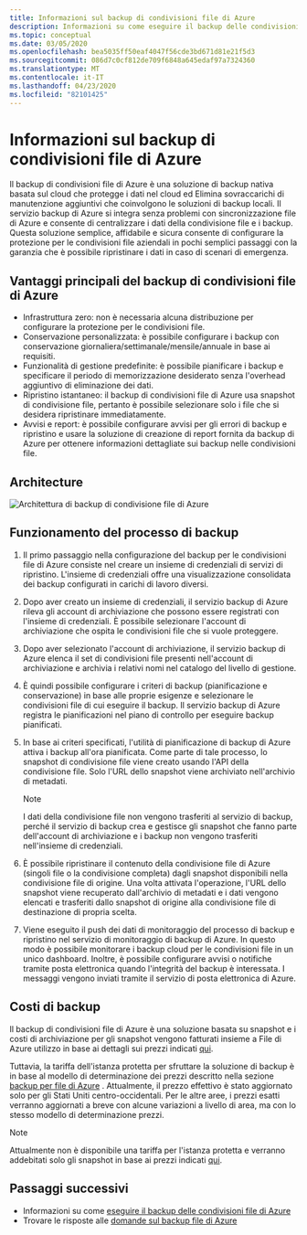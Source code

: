 ```yaml
---
title: Informazioni sul backup di condivisioni file di Azure
description: Informazioni su come eseguire il backup delle condivisioni file di Azure nell'insieme di credenziali di servizi di ripristino
ms.topic: conceptual
ms.date: 03/05/2020
ms.openlocfilehash: bea5035ff50eaf4047f56cde3bd671d81e21f5d3
ms.sourcegitcommit: 086d7c0cf812de709f6848a645edaf97a7324360
ms.translationtype: MT
ms.contentlocale: it-IT
ms.lasthandoff: 04/23/2020
ms.locfileid: "82101425"
---
```

# <a name="about-azure-file-share-backup"></a>Informazioni sul backup di condivisioni file di Azure

Il backup di condivisioni file di Azure è una soluzione di backup nativa basata sul cloud che protegge i dati nel cloud ed Elimina sovraccarichi di manutenzione aggiuntivi che coinvolgono le soluzioni di backup locali. Il servizio backup di Azure si integra senza problemi con sincronizzazione file di Azure e consente di centralizzare i dati della condivisione file e i backup. Questa soluzione semplice, affidabile e sicura consente di configurare la protezione per le condivisioni file aziendali in pochi semplici passaggi con la garanzia che è possibile ripristinare i dati in caso di scenari di emergenza.

## <a name="key-benefits-of-azure-file-share-backup"></a>Vantaggi principali del backup di condivisioni file di Azure

* Infrastruttura zero: non è necessaria alcuna distribuzione per configurare la protezione per le condivisioni file.
* Conservazione personalizzata: è possibile configurare i backup con conservazione giornaliera/settimanale/mensile/annuale in base ai requisiti.
* Funzionalità di gestione predefinite: è possibile pianificare i backup e specificare il periodo di memorizzazione desiderato senza l'overhead aggiuntivo di eliminazione dei dati.
* Ripristino istantaneo: il backup di condivisioni file di Azure usa snapshot di condivisione file, pertanto è possibile selezionare solo i file che si desidera ripristinare immediatamente.
* Avvisi e report: è possibile configurare avvisi per gli errori di backup e ripristino e usare la soluzione di creazione di report fornita da backup di Azure per ottenere informazioni dettagliate sui backup nelle condivisioni file.

## <a name="architecture"></a>Architecture

![Architettura di backup di condivisione file di Azure](./media/azure-file-share-backup-overview/azure-file-shares-backup-architecture.png)

## <a name="how-the-backup-process-works"></a>Funzionamento del processo di backup

1. Il primo passaggio nella configurazione del backup per le condivisioni file di Azure consiste nel creare un insieme di credenziali di servizi di ripristino. L'insieme di credenziali offre una visualizzazione consolidata dei backup configurati in carichi di lavoro diversi.

2. Dopo aver creato un insieme di credenziali, il servizio backup di Azure rileva gli account di archiviazione che possono essere registrati con l'insieme di credenziali. È possibile selezionare l'account di archiviazione che ospita le condivisioni file che si vuole proteggere.

3. Dopo aver selezionato l'account di archiviazione, il servizio backup di Azure elenca il set di condivisioni file presenti nell'account di archiviazione e archivia i relativi nomi nel catalogo del livello di gestione.

4. È quindi possibile configurare i criteri di backup (pianificazione e conservazione) in base alle proprie esigenze e selezionare le condivisioni file di cui eseguire il backup. Il servizio backup di Azure registra le pianificazioni nel piano di controllo per eseguire backup pianificati.

5. In base ai criteri specificati, l'utilità di pianificazione di backup di Azure attiva i backup all'ora pianificata. Come parte di tale processo, lo snapshot di condivisione file viene creato usando l'API della condivisione file. Solo l'URL dello snapshot viene archiviato nell'archivio di metadati.

    >[!NOTE]
    >I dati della condivisione file non vengono trasferiti al servizio di backup, perché il servizio di backup crea e gestisce gli snapshot che fanno parte dell'account di archiviazione e i backup non vengono trasferiti nell'insieme di credenziali.

6. È possibile ripristinare il contenuto della condivisione file di Azure (singoli file o la condivisione completa) dagli snapshot disponibili nella condivisione file di origine. Una volta attivata l'operazione, l'URL dello snapshot viene recuperato dall'archivio di metadati e i dati vengono elencati e trasferiti dallo snapshot di origine alla condivisione file di destinazione di propria scelta.

7. Viene eseguito il push dei dati di monitoraggio del processo di backup e ripristino nel servizio di monitoraggio di backup di Azure. In questo modo è possibile monitorare i backup cloud per le condivisioni file in un unico dashboard. Inoltre, è possibile configurare avvisi o notifiche tramite posta elettronica quando l'integrità del backup è interessata. I messaggi vengono inviati tramite il servizio di posta elettronica di Azure.

## <a name="backup-costs"></a>Costi di backup

Il backup di condivisioni file di Azure è una soluzione basata su snapshot e i costi di archiviazione per gli snapshot vengono fatturati insieme a File di Azure utilizzo in base ai dettagli sui prezzi indicati [qui](https://azure.microsoft.com/pricing/details/storage/files/).

Tuttavia, la tariffa dell'istanza protetta per sfruttare la soluzione di backup è in base al modello di determinazione dei prezzi descritto nella sezione [backup per file di Azure](https://azure.microsoft.com/pricing/details/backup/) . Attualmente, il prezzo effettivo è stato aggiornato solo per gli Stati Uniti centro-occidentali. Per le altre aree, i prezzi esatti verranno aggiornati a breve con alcune variazioni a livello di area, ma con lo stesso modello di determinazione prezzi.

>[!NOTE]
>Attualmente non è disponibile una tariffa per l'istanza protetta e verranno addebitati solo gli snapshot in base ai prezzi indicati [qui](https://azure.microsoft.com/pricing/details/storage/files/).

## <a name="next-steps"></a>Passaggi successivi

* Informazioni su come [eseguire il backup delle condivisioni file di Azure](backup-afs.md)
* Trovare le risposte alle [domande sul backup file di Azure](backup-azure-files-faq.md)
